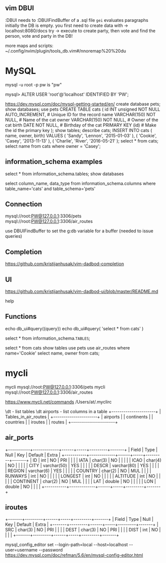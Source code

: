 
## vim DBUI
:DBUI  needs to :DBUIFindBuffer of a .sql file
`gei` evaluates paragraphs
initially the DB is empty. you first need to create data with ->
localhost:8080/docs
try -> execute to create party, then vote and find the person, vote and party in the DB!

more maps and scripts: 
~/.config/nvim/plugin/tools_db.vim#/nnoremap%20<silent>%20<leader>du

# MySQL

mysql -u root -p
pw is "pw"


mysql> ALTER USER 'root'@'localhost' IDENTIFIED BY 'PW';

https://dev.mysql.com/doc/mysql-getting-started/en/
create database pets;
show databases;
use pets
CREATE TABLE cats
(
  id              INT unsigned NOT NULL AUTO_INCREMENT, # Unique ID for the record
  name            VARCHAR(150) NOT NULL,                # Name of the cat
  owner           VARCHAR(150) NOT NULL,                # Owner of the cat
  birth           DATE NOT NULL,                        # Birthday of the cat
  PRIMARY KEY     (id)                                  # Make the id the primary key
);
show tables;
describe cats;
INSERT INTO cats ( name, owner, birth) VALUES
  ( 'Sandy', 'Lennon', '2015-01-03' ),
  ( 'Cookie', 'Casey', '2013-11-13' ),
  ( 'Charlie', 'River', '2016-05-21' );
select * from cats;
select name from cats where owner = 'Casey';

## information_schema examples
select * from information_schema.tables;
show databases

select column_name, data_type from information_schema.columns
where table_name='cats' and table_schema='pets'


## Connection
mysql://root:PW@127.0.0.1:3306/pets
mysql://root:PW@127.0.0.1:3306/air_routes

use DBUIFindBuffer to set the g:db variable for a buffer (needed to issue queries)

## Completion
https://github.com/kristijanhusak/vim-dadbod-completion

## UI
https://github.com/kristijanhusak/vim-dadbod-ui/blob/master/README.md

help

## Functions
echo db_ui#query({query})
echo db_ui#query( 'select * from cats' )

select * from information_schema.`TABLES`;

select * from cats
show tables
use pets
use air_routes
where name='Cookie'
select name, owner from cats;

# mycli
mycli mysql://root:PW@127.0.0.1:3306/pets
mycli mysql://root:PW@127.0.0.1:3306/air_routes

https://www.mycli.net/commands
/Users/at/.myclirc

\dt    - list tables
\dt airports - list columns in a table
+----------------------+
| Tables_in_air_routes |
+----------------------+
| airports             |
| continents           |
| countries            |
| iroutes              |
| routes               |
+----------------------+

## air_ports
+-----------+-------------+------+-----+---------+-------+
| Field     | Type        | Null | Key | Default | Extra |
+-----------+-------------+------+-----+---------+-------+
| ID        | int         | NO   | PRI | <null>  |       |
| IATA      | char(3)     | NO   |     | <null>  |       |
| ICAO      | char(4)     | NO   |     | <null>  |       |
| CITY      | varchar(50) | YES  |     | <null>  |       |
| DESCR     | varchar(80) | YES  |     | <null>  |       |
| REGION    | varchar(6)  | YES  |     | <null>  |       |
| COUNTRY   | char(2)     | NO   | MUL | <null>  |       |
| RUNWAYS   | int         | NO   |     | <null>  |       |
| LONGEST   | int         | NO   |     | <null>  |       |
| ALTITUDE  | int         | NO   |     | <null>  |       |
| CONTINENT | char(2)     | NO   | MUL | <null>  |       |
| LAT       | double      | NO   |     | <null>  |       |
| LON       | double      | NO   |     | <null>  |       |
+-----------+-------------+------+-----+---------+-------+

## iroutes
+-------+---------+------+-----+---------+-------+
| Field | Type    | Null | Key | Default | Extra |
+-------+---------+------+-----+---------+-------+
| SRC   | char(3) | NO   | PRI | <null>  |       |
| DEST  | char(3) | NO   | PRI | <null>  |       |
| DIST  | int     | NO   |     | <null>  |       |
+-------+---------+------+-----+---------+-------+


mysql_config_editor set --login-path=local --host=localhost --user=username --password
https://dev.mysql.com/doc/refman/5.6/en/mysql-config-editor.html








